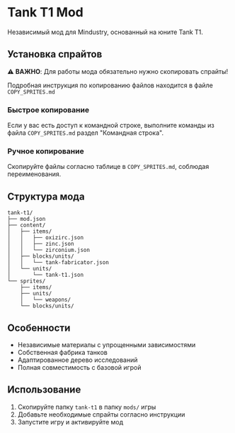# Tank T1 Mod

Независимый мод для Mindustry, основанный на юните Tank T1.

## Установка спрайтов

⚠️ **ВАЖНО**: Для работы мода обязательно нужно скопировать спрайты!

Подробная инструкция по копированию файлов находится в файле `COPY_SPRITES.md`

### Быстрое копирование
Если у вас есть доступ к командной строке, выполните команды из файла `COPY_SPRITES.md` раздел "Командная строка".

### Ручное копирование
Скопируйте файлы согласно таблице в `COPY_SPRITES.md`, соблюдая переименования.

## Структура мода

```
tank-t1/
├── mod.json
├── content/
│   ├── items/
│   │   ├── oxizirc.json
│   │   ├── zinc.json
│   │   └── zirconium.json
│   ├── blocks/units/
│   │   └── tank-fabricator.json
│   └── units/
│       └── tank-t1.json
└── sprites/
    ├── items/
    ├── units/
    │   └── weapons/
    └── blocks/units/
```

## Особенности

- Независимые материалы с упрощенными зависимостями
- Собственная фабрика танков
- Адаптированное дерево исследований
- Полная совместимость с базовой игрой

## Использование

1. Скопируйте папку `tank-t1` в папку `mods/` игры
2. Добавьте необходимые спрайты согласно инструкции
3. Запустите игру и активируйте мод 